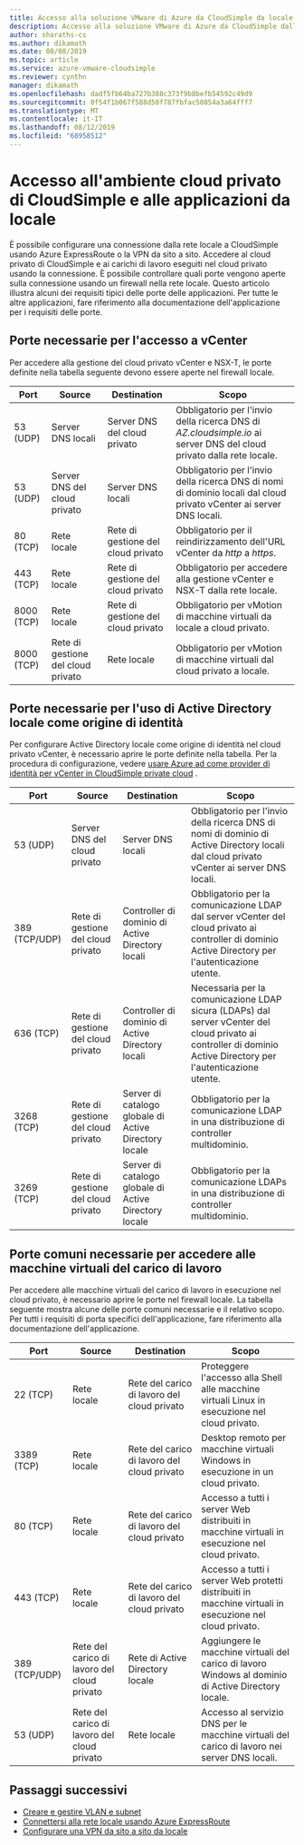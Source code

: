```yaml
---
title: Accesso alla soluzione VMware di Azure da CloudSimple da locale
description: Accesso alla soluzione VMware di Azure da CloudSimple dalla rete locale tramite un firewall
author: sharaths-cs
ms.author: dikamath
ms.date: 08/08/2019
ms.topic: article
ms.service: azure-vmware-cloudsimple
ms.reviewer: cynthn
manager: dikamath
ms.openlocfilehash: dadf5fb64ba727b388c373f9b8befb54592c49d9
ms.sourcegitcommit: 0f54f1b067f588d50f787fbfac50854a3a64fff7
ms.translationtype: MT
ms.contentlocale: it-IT
ms.lasthandoff: 08/12/2019
ms.locfileid: "68958512"
---
```

# <a name="accessing-your-cloudsimple-private-cloud-environment-and-applications-from-on-premises"></a>Accesso all'ambiente cloud privato di CloudSimple e alle applicazioni da locale

È possibile configurare una connessione dalla rete locale a CloudSimple usando Azure ExpressRoute o la VPN da sito a sito.  Accedere al cloud privato di CloudSimple e ai carichi di lavoro eseguiti nel cloud privato usando la connessione.  È possibile controllare quali porte vengono aperte sulla connessione usando un firewall nella rete locale.  Questo articolo illustra alcuni dei requisiti tipici delle porte delle applicazioni.  Per tutte le altre applicazioni, fare riferimento alla documentazione dell'applicazione per i requisiti delle porte.

## <a name="ports-required-for-accessing-vcenter"></a>Porte necessarie per l'accesso a vCenter

Per accedere alla gestione del cloud privato vCenter e NSX-T, le porte definite nella tabella seguente devono essere aperte nel firewall locale.  

| Port       | Source                           | Destination                      | Scopo                                                                                                                |
|------------|----------------------------------|----------------------------------|------------------------------------------------------------------------------------------------------------------------|
| 53 (UDP)   | Server DNS locali          | Server DNS del cloud privato        | Obbligatorio per l'invio della ricerca DNS di *AZ.cloudsimple.io* ai server DNS del cloud privato dalla rete locale.       |
| 53 (UDP)   | Server DNS del cloud privato        | Server DNS locali          | Obbligatorio per l'invio della ricerca DNS di nomi di dominio locali dal cloud privato vCenter ai server DNS locali. |
| 80 (TCP)   | Rete locale              | Rete di gestione del cloud privato | Obbligatorio per il reindirizzamento dell'URL vCenter da *http* a *https*.                                                           |
| 443 (TCP)  | Rete locale              | Rete di gestione del cloud privato | Obbligatorio per accedere alla gestione vCenter e NSX-T dalla rete locale.                                             |
| 8000 (TCP) | Rete locale              | Rete di gestione del cloud privato | Obbligatorio per vMotion di macchine virtuali da locale a cloud privato.                                            |
| 8000 (TCP) | Rete di gestione del cloud privato | Rete locale              | Obbligatorio per vMotion di macchine virtuali dal cloud privato a locale.                                            |

## <a name="ports-required-for-using-on-premises-active-directory-as-an-identity-source"></a>Porte necessarie per l'uso di Active Directory locale come origine di identità

Per configurare Active Directory locale come origine di identità nel cloud privato vCenter, è necessario aprire le porte definite nella tabella.  Per la procedura di configurazione, vedere [usare Azure ad come provider di identità per vCenter in CloudSimple private cloud](https://docs.azure.cloudsimple.com/azure-ad/) .

| Port         | Source                           | Destination                                         | Scopo                                                                                                                                          |
|--------------|----------------------------------|-----------------------------------------------------|--------------------------------------------------------------------------------------------------------------------------------------------------|
| 53 (UDP)      | Server DNS del cloud privato        | Server DNS locali                             | Obbligatorio per l'invio della ricerca DNS di nomi di dominio di Active Directory locali dal cloud privato vCenter ai server DNS locali.          |
| 389 (TCP/UDP) | Rete di gestione del cloud privato | Controller di dominio di Active Directory locali     | Obbligatorio per la comunicazione LDAP dal server vCenter del cloud privato ai controller di dominio Active Directory per l'autenticazione utente.                |
| 636 (TCP)     | Rete di gestione del cloud privato | Controller di dominio di Active Directory locali     | Necessaria per la comunicazione LDAP sicura (LDAPs) dal server vCenter del cloud privato ai controller di dominio Active Directory per l'autenticazione utente. |
| 3268 (TCP)    | Rete di gestione del cloud privato | Server di catalogo globale di Active Directory locale | Obbligatorio per la comunicazione LDAP in una distribuzione di controller multidominio.                                                                        |
| 3269 (TCP)    | Rete di gestione del cloud privato | Server di catalogo globale di Active Directory locale | Obbligatorio per la comunicazione LDAPs in una distribuzione di controller multidominio.                                                                       |                                           |

## <a name="common-ports-required-for-accessing-workload-virtual-machines"></a>Porte comuni necessarie per accedere alle macchine virtuali del carico di lavoro

Per accedere alle macchine virtuali del carico di lavoro in esecuzione nel cloud privato, è necessario aprire le porte nel firewall locale.  La tabella seguente mostra alcune delle porte comuni necessarie e il relativo scopo.  Per tutti i requisiti di porta specifici dell'applicazione, fare riferimento alla documentazione dell'applicazione.

| Port         | Source                         | Destination                          | Scopo                                                                              |
|--------------|--------------------------------|--------------------------------------|--------------------------------------------------------------------------------------|
| 22 (TCP)      | Rete locale            | Rete del carico di lavoro del cloud privato       | Proteggere l'accesso alla Shell alle macchine virtuali Linux in esecuzione nel cloud privato.              |
| 3389 (TCP)    | Rete locale            | Rete del carico di lavoro del cloud privato       | Desktop remoto per macchine virtuali Windows in esecuzione in un cloud privato.                 |
| 80 (TCP)      | Rete locale            | Rete del carico di lavoro del cloud privato       | Accesso a tutti i server Web distribuiti in macchine virtuali in esecuzione nel cloud privato.        |
| 443 (TCP)     | Rete locale            | Rete del carico di lavoro del cloud privato       | Accesso a tutti i server Web protetti distribuiti in macchine virtuali in esecuzione nel cloud privato. |
| 389 (TCP/UDP) | Rete del carico di lavoro del cloud privato | Rete di Active Directory locale | Aggiungere le macchine virtuali del carico di lavoro Windows al dominio di Active Directory locale.       |
| 53 (UDP)      | Rete del carico di lavoro del cloud privato | Rete locale                  | Accesso al servizio DNS per le macchine virtuali del carico di lavoro nei server DNS locali.         |

## <a name="next-steps"></a>Passaggi successivi

* [Creare e gestire VLAN e subnet](https://docs.azure.cloudsimple.com/create-vlan-subnet/)
* [Connettersi alla rete locale usando Azure ExpressRoute](https://docs.azure.cloudsimple.com/on-premises-connection/)
* [Configurare una VPN da sito a sito da locale](https://docs.azure.cloudsimple.com/vpn-gateway/)